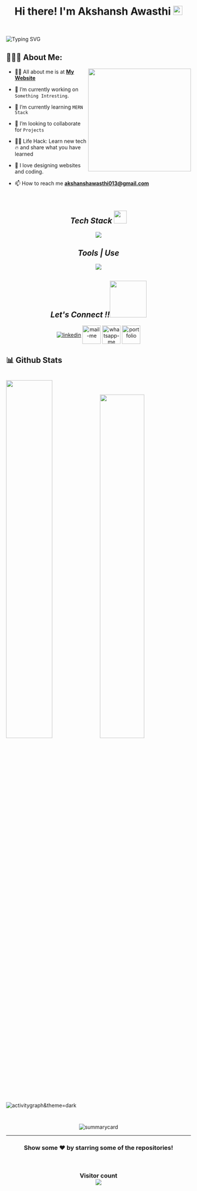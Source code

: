 
<h1 align="center">Hi there! I'm Akshansh Awasthi <img src="https://media.giphy.com/media/hvRJCLFzcasrR4ia7z/giphy.gif" width="25px"> </h1>
 <br>
   
 ![Typing SVG](https://readme-typing-svg.herokuapp.com?font=comfortaa&color=016EEA&size=24&width=500&lines=Currently+Learning+Full-Stack+Web+Development;Open-Source+Developer;Nice+to+meet+you...)
  <br>
   ## 👨🏻‍💻 About Me:

<img  src="https://tecnewss.com/wp-content/uploads/2022/06/01Techfix-print-superJumbo.gif" height="280px"  align="right" />

- 🙋‍♂️ All about me is at **[My Website](https://akshansh-portfolio-1.vercel.app/)**

- 🔭 I’m currently working on `Something Intresting`.

- 🌱 I’m currently learning `MERN Stack`

- 👯 I’m looking to collaborate for `Projects`

- 👨‍💻 Life Hack: Learn new tech :fire: and share what you have learned 

- 💓 I love designing websites and coding.

- 📫 How to reach me **akshanshawasthi013@gmail.com**

<br>








<h2 align="center"><i>Tech Stack <img src="https://camo.githubusercontent.com/beb64ff21c883e318e4f5db5231c2ba4175705bea1c9249e82a41ab375db4f75/68747470733a2f2f6d65646961322e67697068792e636f6d2f6d656469612f51737347456d706b79454f684243623765312f67697068792e6769663f6369643d656366303565343761306e336769316266716e74716d6f62386739616964316f796a327772336473336d67373030626c267269643d67697068792e676966" width="35"/></i></h2>
<p align="center">
  <a >
    <img src="https://skillicons.dev/icons?i=html,css,js,react,java,redux,express,mongodb,nodejs" />
  </a>
</p>


<!-- <img src="" alt="" /> -->
<h2 align="center"><i>Tools | Use</i></h2>
<p align="center">
  <a >
    <img src="https://skillicons.dev/icons?i=bash,git,github,heroku,netlify,powershell,vscode" />
  </a>
</p>



<h2 align="center"><i>Let's Connect !!<img src="https://raw.githubusercontent.com/ShahriarShafin/ShahriarShafin/main/Assets/handshake.gif" width="100" /></i></h2>

<p align="center">
  <a href="https://www.linkedin.com/in/akshansh-awasthi-b39431230/" target="blank"><img align="center" src="https://skillicons.dev/icons?i=linkedin" alt="linkedin" /></a>
  <a title="akshanshawasthi013@gmail.com" href="mailto:akshanshawasthi013@gmail.com" target="blank"><img align="center"  src="https://cdn-icons-png.flaticon.com/128/888/888853.png"  width="50px"   alt="mail-me" /></a>
  <a href="https://wa.me/916267186126" target="blank"><img align="center" src="https://cdn-icons-png.flaticon.com/128/733/733585.png" width="50px"  alt="whatsapp-me" /></a>
  <a href="https://akshansh-portfolio-1.vercel.app/" target="_blank"><img align="center" src="https://user-images.githubusercontent.com/107247913/185736439-402f6025-1e63-4eb3-b770-aacd5e4b1386.png"  width="50px" alt="portfolio" /></a>
    
</p>



<h2>📊 Github Stats</h2>
<br/>

<div>
  <img width="50%" src="https://github-readme-stats.vercel.app/api?username=awasthi2001&show_icons=true&theme=dark" />
  <img width="49%" src="https://github-readme-stats.vercel.app/api/top-langs/?username=awasthi2001&layout=compact&theme=dark" />
</div>
 <br />
<img src="https://activity-graph.herokuapp.com/graph?username=awasthi2001&theme=react-dark" alt="activitygraph&theme=dark" /> 
<br />
<p align="center"><img src="https://github-readme-streak-stats.herokuapp.com/?user=awasthi2001&theme=dark" alt=""/></p>
<p align="center" ><img src="https://github-profile-trophy.vercel.app/?username=awasthi2001&theme=dark" alt=""/> </p>
<p align="center"><img src="https://github-profile-summary-cards.vercel.app/api/cards/profile-details?username=awasthi2001&theme=vue" alt="summarycard"/> </p>
<hr />
<h3 align="center">
 Show some ❤️ by starring some of the repositories!
</h3>
<br>
<h3 align="center"> 
  Visitor count <br>
  <img src="https://profile-counter.glitch.me/awasthi2001/count.svg" />
</h3>
